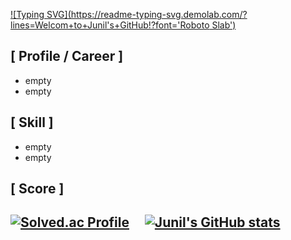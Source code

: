 [![Typing SVG](https://readme-typing-svg.demolab.com/?lines=Welcom+to+Junil's+GitHub!?font='Roboto Slab')](https://git.io/typing-svg)

## [ Profile / Career ]
- empty
- empty
## [ Skill ]
- empty
- empty
## [ Score ]
[![Solved.ac Profile](http://mazassumnida.wtf/api/v2/generate_badge?boj=hji1014)](https://solved.ac/hji1014/)&nbsp;&nbsp;&nbsp;&nbsp;
[![Junil's GitHub stats](https://github-readme-stats.vercel.app/api?username=hji1014&theme=dark&show_icons=true)](https://github.com/hji1014/github-readme-stats)  
---------------------------------------------------------------------------------------------------------------------------------------------------------------------
<!--
**hji1014/hji1014** is a ✨ _special_ ✨ repository because its `README.md` (this file) appears on your GitHub profile.

Here are some ideas to get you started:

- 🔭 I’m currently working on ...
- 🌱 I’m currently learning ...
- 👯 I’m looking to collaborate on ...
- 🤔 I’m looking for help with ...
- 💬 Ask me about ...
- 📫 How to reach me: ...
- 😄 Pronouns: ...
- ⚡ Fun fact: ...
-->
